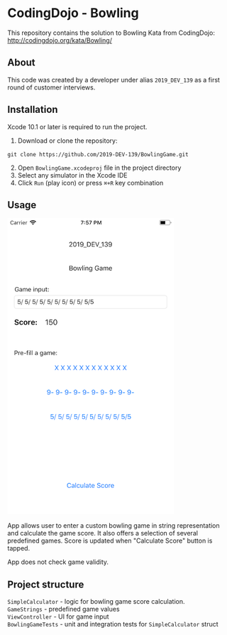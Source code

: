 # CodingDojo - Bowling

This repository contains the solution to Bowling Kata from CodingDojo: http://codingdojo.org/kata/Bowling/

## About
This code was created by a developer under alias `2019_DEV_139` as a first round of customer interviews.

## Installation
Xcode 10.1 or later is required to run the project.
1. Download or clone the repository:
```
git clone https://github.com/2019-DEV-139/BowlingGame.git
```
2. Open `BowlingGame.xcodeproj` file in the project directory
3. Select any simulator in the Xcode IDE
4. Click `Run` (play icon) or press `⌘+R` key combination

## Usage
![Screenshot](/screenshot.png?raw=true)


App allows user to enter a custom bowling game in string representation and calculate the game score. It also offers a selection of several predefined games. Score is updated when "Calculate Score" button is tapped.

App does not check game validity.

## Project structure
`SimpleCalculator`  - logic for bowling game score calculation.  
`GameStrings` - predefined game values  
`ViewController` - UI for game input  
`BowlingGameTests` - unit and integration tests for `SimpleCalculator` struct  
  
